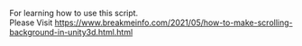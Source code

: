 For learning how to use this script.
<br>
Please Visit https://www.breakmeinfo.com/2021/05/how-to-make-scrolling-background-in-unity3d.html.html
